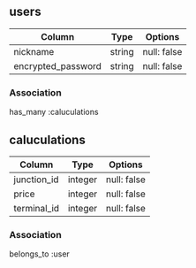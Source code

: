 ## users

| Column             | Type       | Options          |
| ------------------ | ---------- | ---------------- |
| nickname           | string     | null: false      |
| encrypted_password | string     | null: false      |

### Association
has_many :caluculations


## caluculations

| Column             | Type       | Options           |
| ------------------ | ---------- | ----------------- |
| junction_id        | integer    | null: false       |
| price              | integer    | null: false       |
| terminal_id        | integer    | null: false       |

### Association
belongs_to :user
